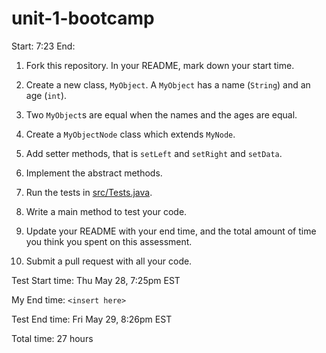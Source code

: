 # unit-1-bootcamp
Start: 7:23
End:
1. Fork this repository. In your README, mark down your start time.

2. Create a new class, `MyObject`. A `MyObject` has a name (`String`) and an age (`int`).

3. Two `MyObject`s are equal when the names and the ages are equal.

4. Create a `MyObjectNode` class which extends `MyNode`.

5. Add setter methods, that is `setLeft` and `setRight` and `setData`.

6. Implement the abstract methods.

7. Run the tests in [src/Tests.java](src/Tests.java).

8. Write a main method to test your code.

9. Update your README with your end time, and the total amount of time you think you spent on this assessment.

10. Submit a pull request with all your code.


Test Start time: Thu May 28, 7:25pm EST

My End time: `<insert here>`

Test End time: Fri May 29, 8:26pm EST

Total time: 27 hours
